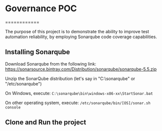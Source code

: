 # Governance POC
============

The purpose of this project is to demonstrate the ability to improve test automation reliability,
by employing Sonarqube code coverage capabilities.


Installing Sonarqube
--------------------

Download Sonarqube from the following link:
https://sonarsource.bintray.com/Distribution/sonarqube/sonarqube-5.5.zip

Unzip the SonarQube distribution (let's say in "C:\sonarqube" or "/etc/sonarqube")

On Windows, execute:
```C:\sonarqube\bin\windows-x86-xx\StartSonar.bat```
 
On other operating system, execute:
```/etc/sonarqube/bin/[OS]/sonar.sh console```


Clone and Run the project
------------------------------
